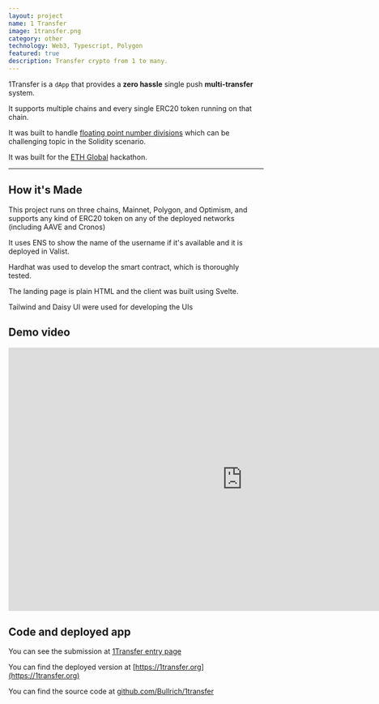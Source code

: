 ```yaml
---
layout: project
name: 1 Transfer
image: 1transfer.png
category: other
technology: Web3, Typescript, Polygon
featured: true
description: Transfer crypto from 1 to many.
---
```


1Transfer is a `dApp` that provides a **zero hassle** single push **multi-transfer** system.

It supports multiple chains and every single ERC20 token running on that chain.

It was built to handle [floating point number divisions](https://docs.soliditylang.org/en/develop/types.html#fixed-point-numbers) which can be challenging topic in the Solidity scenario.

It was built for the [ETH Global]([https://online.ethglobal.com/](https://online.ethglobal.com/)) hackathon.

---

## How it's Made

This project runs on three chains, Mainnet, Polygon, and Optimism, and supports any kind of ERC20 token on any of the deployed networks (including AAVE and Cronos)

It uses ENS to show the name of the username if it's available and it is deployed in Valist.

Hardhat was used to develop the smart contract, which is thoroughly tested.

The landing page is plain HTML and the client was built using Svelte.

Tailwind and Daisy UI were used for developing the UIs

## Demo video

<iframe width="924" height="520" src="https://www.youtube.com/embed/uIhTB0aKS4s" title="YouTube video player" frameborder="0" allow="accelerometer; autoplay; clipboard-write; encrypted-media; gyroscope; picture-in-picture" allowfullscreen></iframe>

## Code and deployed app

You can see the submission at [1Transfer entry page](https://ethglobal.com/showcase/1transfer-xjwen)

You can find the deployed version at [https://1transfer.org](https://1transfer.org)

You can find the source code at [github.com/Bullrich/1transfer](https://github.com/Bullrich/1transfer)
